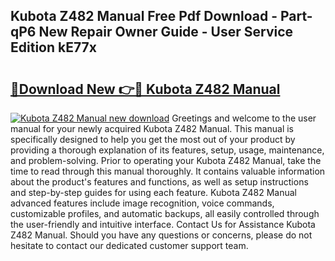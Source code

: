 ## Kubota Z482 Manual Free Pdf Download - Part-qP6 New Repair Owner Guide - User Service Edition kE77x

# <h2><a href="http://bc88840.oget.top/?id=Kubota+Z482+Manual">🔗Download New 👉🔴 Kubota Z482 Manual</a></h2>

[![Kubota Z482 Manual new download](https://i.imgur.com/5g1atiW.png)](http://bc88840.oget.top/?id=Kubota+Z482+Manual)
Greetings and welcome to the user manual for your newly acquired Kubota Z482 Manual. This manual is specifically designed to help you get the most out of your product by providing a thorough explanation of its features, setup, usage, maintenance, and problem-solving. Prior to operating your Kubota Z482 Manual, take the time to read through this manual thoroughly. It contains valuable information about the product's features and functions, as well as setup instructions and step-by-step guides for using each feature. Kubota Z482 Manual advanced features include image recognition, voice commands, customizable profiles, and automatic backups, all easily controlled through the user-friendly and intuitive interface. Contact Us for Assistance Kubota Z482 Manual. Should you have any questions or concerns, please do not hesitate to contact our dedicated customer support team.
